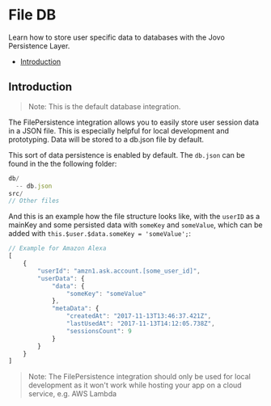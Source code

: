 # File DB

Learn how to store user specific data to databases with the Jovo Persistence Layer.

* [Introduction](#introduction)


## Introduction

> Note: This is the default database integration. 

The FilePersistence integration allows you to easily store user session data in a JSON file. This is especially helpful for local development and prototyping. Data will be stored to a db.json file by default.

This sort of data persistence is enabled by default. The `db.json` can be found in the the following folder:

```javascript
db/
  -- db.json
src/
// Other files
```

And this is an example how the file structure looks like, with the `userID` as a mainKey and some persisted data with `someKey` and `someValue`, which can be added with `this.$user.$data.someKey = 'someValue';`:

```js
// Example for Amazon Alexa
[
	{
		"userId": "amzn1.ask.account.[some_user_id]",
		"userData": {
			"data": {
				"someKey": "someValue"
			},
			"metaData": {
				"createdAt": "2017-11-13T13:46:37.421Z",
				"lastUsedAt": "2017-11-13T14:12:05.738Z",
				"sessionsCount": 9
			}
		}
	}
]
```

> Note: The FilePersistence integration should only be used for local development as it won't work while hosting your app on a cloud service, e.g. AWS Lambda


<!--[metadata]: {"description": "Learn how to store user specific data to a file-based database with the Jovo Framework",
"route": "databases/file-db" }-->
